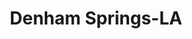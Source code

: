 ---
title: Denham Springs-LA
slug: denham-springs-la
f_state:
- cms/state/louisiana.md
f_locations:
- cms/payday-loan/advance-america-2809.md
- cms/payday-loan/advance-america-2831.md
- cms/payday-loan/allied-cash-advance-4020.md
- cms/payday-loan/check-into-cash-12809.md
- cms/payday-loan/check-into-cash-of-louisiana-13411.md
- cms/payday-loan/denham-springs-pay-day-loans-15760.md
- cms/payday-loan/denham-springs-pay-day-loans-15761.md
- cms/payday-loan/money-matters-of-denhan-spring-21583.md
- cms/payday-loan/money-matters-of-denhan-springs-inc-21584.md
- cms/payday-loan/national-cash-advance-22711.md
- cms/payday-loan/north-side-family-pharmacy-23108.md
- cms/payday-loan/north-side-family-pharmacy-23109.md
- cms/payday-loan/north-side-family-pharmacy-23110.md
- cms/payday-loan/payday-today-24094.md
- cms/payday-loan/pocket-dollars-24458.md
updated-on: '2024-05-30T13:41:28.615Z'
created-on: '2024-05-30T13:41:28.615Z'
published-on: '2024-05-30T13:54:32.469Z'
f_city: Denham Springs
layout: '[city].html'
tags: city
---